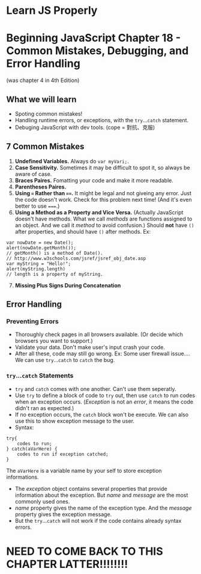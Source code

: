 Learn JS Properly
===

# Beginning JavaScript Chapter 18 - Common Mistakes, Debugging, and Error Handling
(was chapter 4 in 4th Edition)

## What we will learn
- Spoting common mistakes!
- Handling runtime errors, or exceptions, with the `try`...`catch` statement.
- Debuging JavaScript with dev tools.
(cope = 對抗、克服)

##  7 Common Mistakes
1. **Undefined Variables.** Always do `var myVari;`.  
2. **Case Sensitivity.** Sometimes it may be difficult to spot it, so always be aware of case.
3. **Braces Paires.** Fomatting your code and make it more readable.
4. **Parentheses Paires.** 
5. **Using `=` Rather than `==`.** It might be legal and not giveing any error. Just the code doesn't work. Check for this problem next time! (And it's even better to use `===`.)
6. **Using a Method as a Property and Vice Versa.** (Actually JavaScript doesn't have methods. What we call *methods* are functions assigned to an object. And we call it *method* to avoid confusion.) Should **not** have `()` after properties, and should have `()` after methods. Ex:  
```
var nowDate = new Date();
alert(nowDate.getMonth());
// getMonth() is a method of Date().
// http://www.w3schools.com/jsref/jsref_obj_date.asp
var myString = "Hello!";
alert(myString.length)
// length is a property of myString.
```
7. **Missing Plus Signs During Concatenation** 

## Error Handling
### Preventing Errors
- Thoroughly check pages in all browsers available. (Or decide which browsers you want to support.)
- Validate your data. Don't make user's input crash your code.
- After all these, code may still go wrong. Ex: Some user firewall issue.... We can use `try`...`catch` to `catch` the bug.
### `try`...`catch` Statements
- `try` and `catch` comes with one another. Can't use them seperatly.
- Use `try` to define a block of code to `try` out, then use `catch` to run codes when an exception occurs. (*Exception* is not an *error*, it means the code didn't ran as expected.)
- If no exception occurs, the `catch` block won't be execute. We can also use this to show exception message to the user.
- Syntax:   
```
try{
    codes to run;
} catch(aVarHere) {
    codes to run if exception catched;
}
```
The `aVarHere` is a variable name by your self to store exception informations.
- The *exception* object contains several properties that provide information about the exception. But *name* and *message* are the most commonly used ones.
- *name* property gives the name of the exception type. And the *message* property gives the exception message.
- But the `try`...`catch` will not work if the code contains already syntax errors.
# NEED TO COME BACK TO THIS CHAPTER LATTER!!!!!!!!
